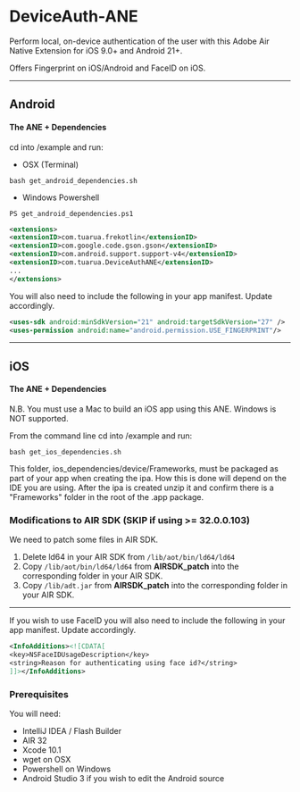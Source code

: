 # DeviceAuth-ANE

Perform local, on-device authentication of the user with this Adobe Air Native Extension for iOS 9.0+ and Android 21+.   

Offers Fingerprint on iOS/Android and FaceID on iOS.

-------------

## Android

#### The ANE + Dependencies

cd into /example and run:
- OSX (Terminal)
```shell
bash get_android_dependencies.sh
```
- Windows Powershell
```shell
PS get_android_dependencies.ps1
```

```xml
<extensions>
<extensionID>com.tuarua.frekotlin</extensionID>
<extensionID>com.google.code.gson.gson</extensionID>
<extensionID>com.android.support.support-v4</extensionID>
<extensionID>com.tuarua.DeviceAuthANE</extensionID>
...
</extensions>
```

You will also need to include the following in your app manifest. Update accordingly.

```xml
<uses-sdk android:minSdkVersion="21" android:targetSdkVersion="27" />
<uses-permission android:name="android.permission.USE_FINGERPRINT"/>
```
-------------

## iOS

#### The ANE + Dependencies

N.B. You must use a Mac to build an iOS app using this ANE. Windows is NOT supported.

From the command line cd into /example and run:

```shell
bash get_ios_dependencies.sh
```



This folder, ios_dependencies/device/Frameworks, must be packaged as part of your app when creating the ipa. How this is done will depend on the IDE you are using.
After the ipa is created unzip it and confirm there is a "Frameworks" folder in the root of the .app package.   

### Modifications to AIR SDK (SKIP if using >= 32.0.0.103)

We need to patch some files in AIR SDK. 

1. Delete ld64 in your AIR SDK from `/lib/aot/bin/ld64/ld64`
2. Copy `/lib/aot/bin/ld64/ld64` from **AIRSDK_patch** into the corresponding folder in your AIR SDK.
3. Copy `/lib/adt.jar` from **AIRSDK_patch** into the corresponding folder in your AIR SDK.

-------------

If you wish to use FaceID you will also need to include the following in your app manifest. Update accordingly.
```xml
<InfoAdditions><![CDATA[            
<key>NSFaceIDUsageDescription</key>
<string>Reason for authenticating using face id?</string>
]]></InfoAdditions>
```

### Prerequisites

You will need:

- IntelliJ IDEA / Flash Builder
- AIR 32
- Xcode 10.1
- wget on OSX
- Powershell on Windows
- Android Studio 3 if you wish to edit the Android source
